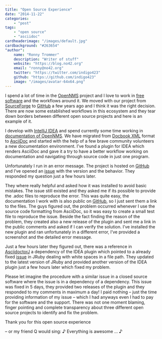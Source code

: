 ```yaml
---
title: "Open Source Experience"
date: "2014-11-22"
categories:
    - "post"
tags:
    - "open source"
    - "asciidoc"
cardheaderimage: "/images/default.jpg"
cardbackground: "#263654"
"author":
    name: "Ronny Trommer"
    description: "Writer of stuff"
    website: "https://blog.no42.org"
    email: "ronny@no42.org"
    twitter: "https://twitter.com/indigo423"
    github: "https://github.com/indigo423"
    image: "/images/avatar-64x64.png"
---
```


I spend a lot of time in the [OpenNMS](http://www.opennms.org) project and I love to work in [free software](https://fsfe.org/index.en.html) and the workflows around it.
We moved with our project from [SourceForge](http://sourceforge.net/) to [GitHub](https://github.com/) a few years ago and I think it was the right decision.
There are now some established workflows in this ecosystem and they tear down borders between different open source projects and here is an example of it.

I develop with [IntelliJ IDEA](https://www.jetbrains.com/idea/) and spend currently some time working in [documentation of OpenNMS](http://docs.opennms.org/).
We have migrated from [Docbook XML](http://www.docbook.org/) format to [AsciiDoc](http://en.wikipedia.org/wiki/AsciiDoc) and started with the help of a few brave community volunteers a new documentation environment.
I’ve found a plugin for IDEA which renders AsciiDoc and gave it a try to have a better workflow working on documentation and navigating through source code in just one program.

Unfortunately I run in an error message.
The project is hosted on [GitHub](https://github.com/asciidoctor/idea-asciidoc) and I’ve opened an [issue](https://github.com/asciidoctor/idea-asciidoc/issues/16) with the version and the behavior.
They responded my question just a few hours later.

They where really helpful and asked how it was installed to avoid basic mistakes.
The issue still existed and they asked me if its possible to provide the .adoc files to reproduce the error.
This was quite easy, the documentation I work with is also public on [GitHub](https://github.com/OpenNMS/opennms/tree/develop/opennms-doc/guide-admin/src/asciidoc), so I just sent them a link to the files.
The guys figured out, the problem occurred whenever I use the source code formatting from AsciiDoc, so it was easy to create a small test file to reproduce the issue.
Beside the fact finding the reason of the problem, they created also a new release of the plugin and sent me a link in the public comments and asked if I can verify the solution.
I’ve installed the new plugin and ran unfortunately in a different error, I’ve provided a screenshot and the detailed error message.

Just a few hours later they figured out, there was a reference in [AsciidoctorJ](https://github.com/asciidoctor/asciidoctor-gradle-plugin/issues/135) a dependency of the IDEA plugin which pointed to a already fixed [issue](https://github.com/jruby/jruby/issues/1248) in JRuby dealing with white spaces in a file path.
They updated to the latest version of JRuby and provided another version of the IDEA plugin just a few hours later which fixed my problem.

Please let imagine the procedure with a similar issue in a closed source software where the issue is in a dependency of a dependency.
This issue was fixed in 5 days, they provided two releases of the plugin and they responded to my comments in maximum a day!
I paid nothing – just the time providing information of my issue – which I had anyways even I had to pay for the software and the support.
There was not one moment blaming, finger pointing and complete transparency about three different open source projects to identify and fix the problem.

Thank you for this open source experience

– or my friend Q would sing: ♪ Everything is awesome … ♪
